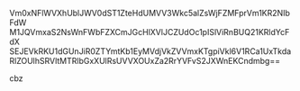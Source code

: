 Vm0xNFlWVXhUblJWV0dST1ZteHdUMVV3Wkc5alZsWjFZMFprVm1KR2NIbFdW
M1JQVmxaS2NsWnFWbFZXCmJGcHlXVlJCZUdOc1pISlViRnBUQ21KRldYcFdX
SEJEVkRKU1dGUnJiR0ZTYmtKb1EyMVdjVkZVVmxKTgpiVkl6V1RCa1UxTkda
RlZOUlhSRVltMTRlbGxXUlRsUVVXOUxZa2RrYVFvS2JXWnEKCndmbg==

cbz